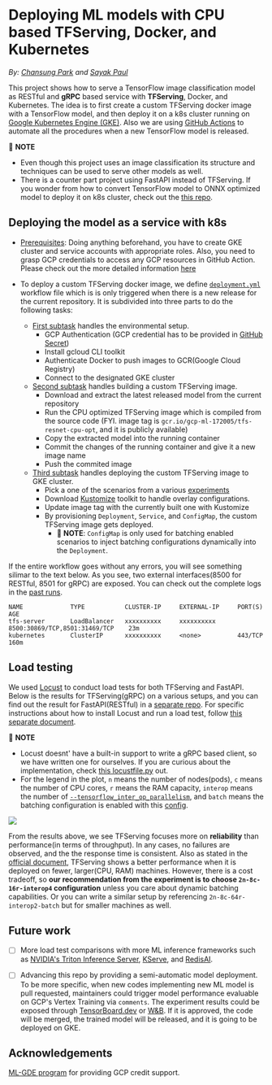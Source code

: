 # Deploying ML models with CPU based TFServing, Docker, and Kubernetes

*By: [Chansung Park](https://github.com/deep-diver) and [Sayak Paul](https://github.com/sayakpaul)*

This project shows how to serve a TensorFlow image classification model as RESTful and **gRPC** based service with **TFServing**, Docker, and Kubernetes.
The idea is to first create a custom TFServing docker image with a TensorFlow model, and then deploy it on a k8s cluster running on [Google Kubernetes Engine (GKE)](https://cloud.google.com/kubernetes-engine). Also we are using [GitHub Actions](https://github.com/features/actions) to automate all the procedures when a new TensorFlow model is released. 

👋 **NOTE**
- Even though this project uses an image classification its structure and techniques can be used to serve other models as well.
- There is a counter part project using FastAPI instead of TFServing. If you wonder from how to convert TensorFlow model to ONNX optimized model to deploy it on k8s cluster, check out the [this repo](https://github.com/sayakpaul/ml-deployment-k8s-fastapi).

## Deploying the model as a service with k8s

- [Prerequisites](./prerequisites.md): Doing anything beforehand, you have to create GKE cluster and service accounts with appropriate roles. Also, you need to grasp GCP credentials to access any GCP resources in GitHub Action. Please check out the more detailed information [here](./prerequisites.md)

- To deploy a custom TFServing docker image, we define [`deployment.yml`](https://github.com/deep-diver/ml-deployment-k8s-tfserving/blob/main/.github/workflows/deployment.yml) workflow file which is is only triggered when there is a new release for the current repository. It is subdivided into three parts to do the following tasks:
    - [First subtask](https://github.com/deep-diver/ml-deployment-k8s-tfserving/blob/main/.github/actions/setup/action.yml) handles the environmental setup.
        - GCP Authentication (GCP credential has to be provided in [GitHub Secret](https://docs.github.com/en/actions/security-guides/encrypted-secrets))
        - Install gcloud CLI toolkit
        - Authenticate Docker to push images to GCR(Google Cloud Registry)
        - Connect to the designated GKE cluster
    - [Second subtask](https://github.com/deep-diver/ml-deployment-k8s-tfserving/blob/main/.github/actions/build/action.yml) handles building a custom TFServing image.
        - Download and extract the latest released model from the current repository
        - Run the CPU optimized TFServing image which is compiled from the source code (FYI. image tag is `gcr.io/gcp-ml-172005/tfs-resnet-cpu-opt`, and it is publicly available)
        - Copy the extracted model into the running container
        - Commit the changes of the running container and give it a new image name
        - Push the commited image
    - [Third subtask](https://github.com/deep-diver/ml-deployment-k8s-tfserving/blob/main/.github/actions/provision/action.yml) handles deploying the custom TFServing image to GKE cluster.
        - Pick a one of the scenarios from a various [experiments](https://github.com/deep-diver/ml-deployment-k8s-tfserving/tree/main/.kube/experiments)
        - Download [Kustomize](https://kustomize.io) toolkit to handle overlay configurations.
        - Update image tag with the currently built one with Kustomize
        - By provisioning `Deployment`, `Service`, and `ConfigMap`, the custom TFServing image gets deployed.
            - 👋 **NOTE**: `ConfigMap` is only used for batching enabled scenarios to inject batching configurations dynamically into the `Deployment`.

If the entire workflow goes without any errors, you will see something silimar to the text below. As you see, two external interfaces(8500 for RESTful, 8501 for gRPC) are exposed. You can check out the complete logs in the [past runs](https://github.com/deep-diver/ml-deployment-k8s-tfserving/runs/6473365174?check_suite_focus=true).
```shell
NAME             TYPE           CLUSTER-IP     EXTERNAL-IP     PORT(S)                          AGE
tfs-server       LoadBalancer   xxxxxxxxxx     xxxxxxxxxx      8500:30869/TCP,8501:31469/TCP    23m
kubernetes       ClusterIP      xxxxxxxxxx     <none>          443/TCP                         160m
```

## Load testing

We used [Locust](https://locust.io/) to conduct load tests for both TFServing and FastAPI. Below is the results for TFServing(gRPC) on a various setups, and you can find out the result for FastAPI(RESTful) in a [separate repo](https://github.com/sayakpaul/ml-deployment-k8s-fastapi). For specific instructions about how to install Locust and run a load test, follow [this separate document](./locust/README.md).

👋 **NOTE**
- Locust doesnt' have a built-in support to write a gRPC based client, so we have written one for ourselves. If you are curious about the implementation, check [this locustfile.py](./locust/locustfile.py) out.
- For the legend in the plot, `n` means the number of nodes(pods), `c` means the number of CPU cores, `r` means the RAM capacity, `interop` means the number of [`--tensorflow_inter_op_parallelism`](https://github.com/tensorflow/serving/blob/b5a11f1e5388c9985a6fc56a58c3421e5f78149f/tensorflow_serving/model_servers/main.cc#L147), and `batch` means the batching configuration is enabled with this [config](https://github.com/deep-diver/ml-deployment-k8s-tfserving/blob/main/.kube/experiments/8vCPU%2B64GB%2Binter_op2_w_batch/tfs-config.yaml).

![](https://i.ibb.co/SBpbGvB/tfserving-load-test.png)

From the results above, we see TFServing focuses more on **reliability** than performance(in terms of throughput). In any cases, no failures are observed, and the the response time is consistent. Also as stated in the [official document](https://www.tensorflow.org/tfx/serving/performance#3_the_server_hardware_binary), TFServing shows a better performance when it is deployed on fewer, larger(CPU, RAM) machines. However, there is a cost tradeoff, so **our recommendation from the experiment is to choose `2n-8c-16r-interop4` configuration** unless you care about dynamic batching capabilities. Or you can write a similar setup by referencing `2n-8c-64r-interop2-batch` but for smaller machines as well. 

## Future work

- [ ] More load test comparisons with more ML inference frameworks such as [NVIDIA's Triton Inference Server](https://developer.nvidia.com/nvidia-triton-inference-server), [KServe](https://www.kubeflow.org/docs/external-add-ons/kserve/kserve/), and [RedisAI](https://oss.redis.com/redisai/).

- [ ] Advancing this repo by providing a semi-automatic model deployment. To be more specific, when new codes implementing new ML model is pull requested, maintainers could trigger model performance evaluable on GCP's Vertex Training via `comments`. The experiment results could be exposed through [TensorBoard.dev](https://tensorboard.dev/) or [W&B](https://wandb.ai/site). If it is approved, the code will be merged, the trained model will be released, and it is going to be deployed on GKE.

## Acknowledgements

[ML-GDE program](https://developers.google.com/programs/experts/) for providing GCP credit support.

